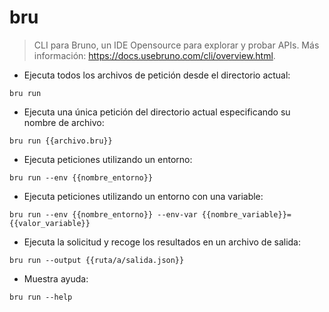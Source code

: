 # bru

> CLI para Bruno, un IDE Opensource para explorar y probar APIs.
> Más información: <https://docs.usebruno.com/cli/overview.html>.

- Ejecuta todos los archivos de petición desde el directorio actual:

`bru run`

- Ejecuta una única petición del directorio actual especificando su nombre de archivo:

`bru run {{archivo.bru}}`

- Ejecuta peticiones utilizando un entorno:

`bru run --env {{nombre_entorno}}`

- Ejecuta peticiones utilizando un entorno con una variable:

`bru run --env {{nombre_entorno}} --env-var {{nombre_variable}}={{valor_variable}}`

- Ejecuta la solicitud y recoge los resultados en un archivo de salida:

`bru run --output {{ruta/a/salida.json}}`

- Muestra ayuda:

`bru run --help`
